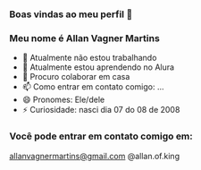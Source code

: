 ### Boas vindas ao meu perfil 👋


### Meu nome é Allan Vagner Martins 


 - 🔭 Atualmente não estou trabalhando
 - 🌱 Atualmente estou aprendendo no Alura 
 - 👯 Procuro colaborar em casa
 - 📫 Como entrar em contato comigo: ...
 - 😄 Pronomes: Ele/dele
 - ⚡ Curiosidade: nasci dia 07 do 08 de 2008



### Você pode entrar em contato comigo em:


  allanvagnermartins@gmail.com
  @allan.of.king
